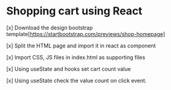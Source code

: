 # Shopping cart using React

[x] Download the design bootstrap template[https://startbootstrap.com/previews/shop-homepage]

[x] Split the HTML page and import it in react as component

[x] Import CSS, JS files in index.html as supporting files

[x] Using useState and hooks set cart count value

[x] Using useState check the value count on click event. 
